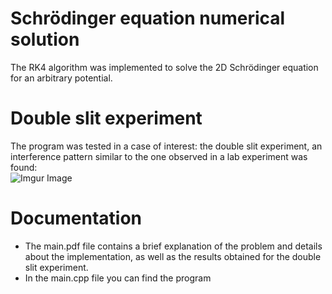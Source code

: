 # Schrödinger equation numerical solution
The RK4 algorithm was implemented to solve the 2D Schrödinger equation for an arbitrary potential.
# Double slit experiment
The program was tested in a case of interest: the double slit experiment, an interference pattern similar to the one 
observed in a lab experiment was found:  
![Imgur Image](https://imgur.com/CkuyFCc.png)
# Documentation
* The main.pdf file contains a brief explanation of the problem and details about the implementation, as well as the 
results obtained for the double slit experiment.  
* In the main.cpp file you can find the program

